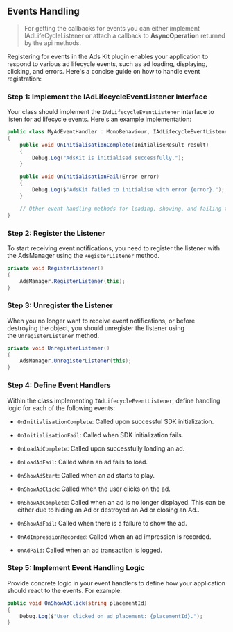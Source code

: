 

## Events Handling

> For getting the callbacks for events you can either implement IAdLifeCycleListener or attach a callback to **AsyncOperation** returned by the api methods.

Registering for events in the Ads Kit plugin enables your application to respond to various ad lifecycle events, such as ad loading, displaying, clicking, and errors. Here's a concise guide on how to handle event registration:

### Step 1: Implement the IAdLifecycleEventListener Interface

Your class should implement the `IAdLifecycleEventListener` interface to listen for ad lifecycle events. Here's an example implementation:

```csharp
public class MyAdEventHandler : MonoBehaviour, IAdLifecycleEventListener
{
    public void OnInitialisationComplete(InitialiseResult result)
    {
        Debug.Log("AdsKit is initialised successfully.");
    }

    public void OnInitialisationFail(Error error)
    {
        Debug.Log($"AdsKit failed to initialise with error {error}.");
    }

    // Other event-handling methods for loading, showing, and failing to show ads.
}
```

### Step 2: Register the Listener

To start receiving event notifications, you need to register the listener with the AdsManager using the `RegisterListener` method.

```csharp
private void RegisterListener()
{
    AdsManager.RegisterListener(this);
}
```

### Step 3: Unregister the Listener

When you no longer want to receive event notifications, or before destroying the object, you should unregister the listener using the `UnregisterListener` method.

```csharp
private void UnregisterListener()
{
    AdsManager.UnregisterListener(this);
}
```

### Step 4: Define Event Handlers

Within the class implementing `IAdLifecycleEventListener`, define handling logic for each of the following events:

- `OnInitialisationComplete`: Called upon successful SDK initialization.

- `OnInitialisationFail`: Called when SDK initialization fails.

- `OnLoadAdComplete`: Called upon successfully loading an ad.

- `OnLoadAdFail`: Called when an ad fails to load.

- `OnShowAdStart`: Called when an ad starts to play.

- `OnShowAdClick`: Called when the user clicks on the ad.

- `OnShowAdComplete`: Called when an ad is no longer displayed. This can be either due to hiding an Ad or destroyed an Ad or closing an Ad..

- `OnShowAdFail`: Called when there is a failure to show the ad.

- `OnAdImpressionRecorded`: Called when an ad impression is recorded.

- `OnAdPaid`: Called when an ad transaction is logged.

### Step 5: Implement Event Handling Logic

Provide concrete logic in your event handlers to define how your application should react to the events. For example:

```csharp
public void OnShowAdClick(string placementId)
{
    Debug.Log($"User clicked on ad placement: {placementId}.");
}
```
